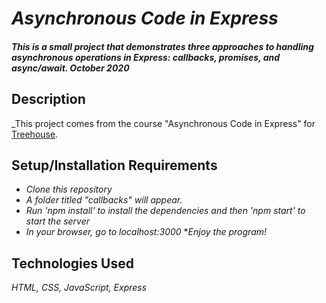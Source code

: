 # _Asynchronous Code in Express_

#### _This is a small project that demonstrates three approaches to handling asynchronous operations in Express: callbacks, promises, and async/await. October 2020_

## Description

_This project comes from the course "Asynchronous Code in Express" for [Treehouse](https://teamtreehouse.com/).

## Setup/Installation Requirements

* _Clone this repository_
* _A folder titled "callbacks" will appear._
* _Run 'npm install' to install the dependencies and then 'npm start' to start the server_
* _In your browser, go to localhost:3000_
*_Enjoy the program!_

## Technologies Used

_HTML, CSS, JavaScript, Express_
